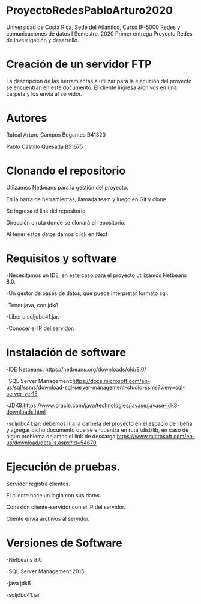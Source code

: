 # ProyectoRedesPabloArturo2020
Universidad de Costa Rica, Sede del Atlantico, Curso IF-5000 Redes y comunicaciones de datos I Semestre, 2020
Primer entrega Proyecto Redes de investigación y desarrollo.

# Creación de un servidor FTP
La descripción de las herramientas a utilizar para la ejecución del proyecto se encuentran en este documento.
El cliente ingresa archivos en una carpeta y los envía al servidor.

# Autores

Rafeal Arturo Campos Bogantes B41320

Pablo Castillo Quesada B51675

# Clonando el repositorio

Utilzamos Netbeans para la gestión del proyecto.

En la barra de herramientas, llamada team y luego en Git y clone

Se ingresa el link del repositorio

Dirección o ruta donde se clonará el repositorio.

Al tener estos datos damos click en Next 

# Requisitos y software

-Necesitamos un IDE, en este caso para el proyecto utilizamos Netbeans 8.0.

-Un gestor de bases de datos, que puede interpretar formato sql.

-Tener java, con jdk8.

-Liberia sqljdbc41.jar.

-Conocer el IP del servidor.

# Instalación de software

-IDE Netbeans: https://netbeans.org/downloads/old/8.0/

-SQL Server Management:https://docs.microsoft.com/en-us/sql/ssms/download-sql-server-management-studio-ssms?view=sql-server-ver15

-JDK8:https://www.oracle.com/java/technologies/javase/javase-jdk8-downloads.html

-sqljdbc41.jar: debemos ir a la carpeta del proyecto en el espacio de liberia y agregar dicho documento que se encuentra en ruta \dist\lib, en caso de algun problema dejamos el 
link de descarga:https://www.microsoft.com/en-us/download/details.aspx?id=54670 

# Ejecución de pruebas.

Servidor registra clientes.

El cliente hace un login con sus datos.

Conexión cliente-servidor con el IP del servidor.

Cliente envía archivos al servidor.

# Versiones de Software

-Netbeans 8.0

-SQL Server Management 2015

-java jdk8

-sqljdbc41.jar
